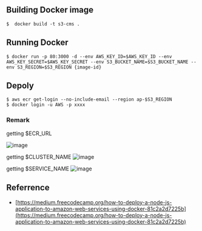 


## Building Docker image
```
$  docker build -t s3-cms .

```

## Running Docker
```
$ docker run -p 80:3000 -d --env AWS_KEY_ID=$AWS_KEY_ID --env AWS_KEY_SECRET=$AWS_KEY_SECRET --env S3_BUCKET_NAME=$S3_BUCKET_NAME --env S3_REGION=$S3_REGION {image-id}

```


## Depoly
```
$ aws ecr get-login --no-include-email --region ap-$S3_REGION
$ docker login -u AWS -p xxxx
```

### Remark
getting $ECR_URL

![image](https://user-images.githubusercontent.com/5538753/47828907-dcefdf80-ddbf-11e8-98f2-6263dc112e32.png)

getting $CLUSTER_NAME
![image](https://user-images.githubusercontent.com/5538753/47828760-60f59780-ddbf-11e8-9418-23c16a2aed25.png)


getting $SERVICE_NAME
![image](https://user-images.githubusercontent.com/5538753/47828931-fa24ae00-ddbf-11e8-985e-8b0d2f898145.png)



## Referrence 
 - [https://medium.freecodecamp.org/how-to-deploy-a-node-js-application-to-amazon-web-services-using-docker-81c2a2d7225b](https://medium.freecodecamp.org/how-to-deploy-a-node-js-application-to-amazon-web-services-using-docker-81c2a2d7225b)